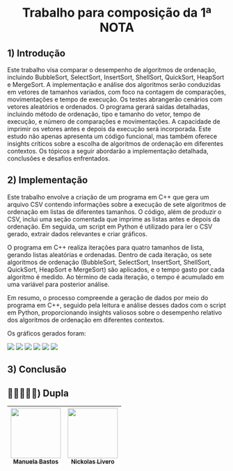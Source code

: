 <h1 align= "center"> Trabalho para composição da 1ª NOTA </h1>


## 1) Introdução

Este trabalho visa comparar o desempenho de algoritmos de ordenação, incluindo BubbleSort, SelectSort, InsertSort, ShellSort, QuickSort, HeapSort e MergeSort. A implementação e análise dos algoritmos serão conduzidas em vetores de tamanhos variados, com foco na contagem de comparações, movimentações e tempo de execução. Os testes abrangerão cenários com vetores aleatórios e ordenados. O programa gerará saídas detalhadas, incluindo método de ordenação, tipo e tamanho do vetor, tempo de execução, e número de comparações e movimentações. A capacidade de imprimir os vetores antes e depois da execução será incorporada. Este estudo não apenas apresenta um código funcional, mas também oferece insights críticos sobre a escolha de algoritmos de ordenação em diferentes contextos. Os tópicos a seguir abordarão a implementação detalhada, conclusões e desafios enfrentados.

## 2) Implementação

Este trabalho envolve a criação de um programa em C++ que gera um arquivo CSV contendo informações sobre a execução de sete algoritmos de ordenação em listas de diferentes tamanhos. O código, além de produzir o CSV, inclui uma seção comentada que imprime as listas antes e depois da ordenação. Em seguida, um script em Python é utilizado para ler o CSV gerado, extrair dados relevantes e criar gráficos.

O programa em C++ realiza iterações para quatro tamanhos de lista, gerando listas aleatórias e ordenadas. Dentro de cada iteração, os sete algoritmos de ordenação (BubbleSort, SelectSort, InsertSort, ShellSort, QuickSort, HeapSort e MergeSort) são aplicados, e o tempo gasto por cada algoritmo é medido. Ao término de cada iteração, o tempo é acumulado em uma variável para posterior análise.

Em resumo, o processo compreende a geração de dados por meio do programa em C++, seguido pela leitura e análise desses dados com o script em Python, proporcionando insights valiosos sobre o desempenho relativo dos algoritmos de ordenação em diferentes contextos.

Os gráficos gerados foram:

<img src="https://live.staticflickr.com/65535/53400337649_a31bd2fb27_z.jpg"/>

<img src="https://live.staticflickr.com/65535/53400015991_d7c09a5d32_z.jpg"/>

<img src="https://live.staticflickr.com/65535/53400016001_9a00d93872_z.jpg"/>

<img src="https://live.staticflickr.com/65535/53400447610_a8916f67f7_z.jpg"/>

<img src="https://live.staticflickr.com/65535/53400016011_55013524c1_z.jpg"/>

<img src="https://live.staticflickr.com/65535/53399085687_876cb8a64d_z.jpg"/>

## 3) Conclusão


## 👩🏽🧔🏻‍♀️) Dupla
| [<img src="https://avatars.githubusercontent.com/u/93674466?v=4" width=115><br><sub>Manuela Bastos</sub>](https://github.com/manupbastos) | [<img src="https://avatars.githubusercontent.com/u/90870510?v=4" width=115><br><sub>Nickolas Livero</sub>](https://github.com/nickolaslivero)| 
| :---: |  :---:|
